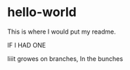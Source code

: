 # hello-world
This is where I would put my readme.

IF I HAD ONE

Iiiit growes on branches, 
In the bunches

